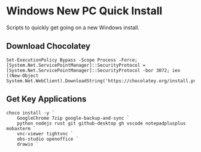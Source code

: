 # Windows New PC Quick Install

Scripts to quickly get going on a new Windows install.

## Download Chocolatey

```
Set-ExecutionPolicy Bypass -Scope Process -Force; [System.Net.ServicePointManager]::SecurityProtocol = [System.Net.ServicePointManager]::SecurityProtocol -bor 3072; iex ((New-Object System.Net.WebClient).DownloadString('https://chocolatey.org/install.ps1'))
```

## Get Key Applications

```
choco install -y `
    GoogleChrome 7zip google-backup-and-sync `
    python nodejs rust git github-desktop gh vscode notepadplusplus mobaxterm `
    vnc-viewer tightvnc `
    obs-studio openoffice `
    drawio `
```
